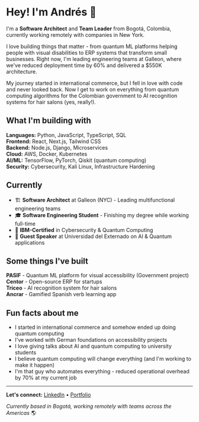 # Hey! I'm Andrés 👋

I'm a **Software Architect** and **Team Leader** from Bogotá, Colombia, currently working remotely with companies in New York.

I love building things that matter - from quantum ML platforms helping people with visual disabilities to ERP systems that transform small businesses. Right now, I'm leading engineering teams at Galleon, where we've reduced deployment time by 60% and delivered a $550K architecture.

My journey started in international commerce, but I fell in love with code and never looked back. Now I get to work on everything from quantum computing algorithms for the Colombian government to AI recognition systems for hair salons (yes, really!).

## What I'm building with
**Languages:** Python, JavaScript, TypeScript, SQL  
**Frontend:** React, Next.js, Tailwind CSS  
**Backend:** Node.js, Django, Microservices  
**Cloud:** AWS, Docker, Kubernetes  
**AI/ML:** TensorFlow, PyTorch, Qiskit (quantum computing)  
**Security:** Cybersecurity, Kali Linux, Infrastructure Hardening  

## Currently
- 🏗️ **Software Architect** at Galleon (NYC) - Leading multifunctional engineering teams
- 🎓 **Software Engineering Student** - Finishing my degree while working full-time
- 🧠 **IBM-Certified** in Cybersecurity & Quantum Computing
- 🎤 **Guest Speaker** at Universidad del Externado on AI & Quantum applications

## Some things I've built
**PASIF** - Quantum ML platform for visual accessibility (Government project)  
**Centor** - Open-source ERP for startups  
**Triceo** - AI recognition system for hair salons  
**Ancrar** - Gamified Spanish verb learning app  

## Fun facts about me
* I started in international commerce and somehow ended up doing quantum computing
* I've worked with German foundations on accessibility projects
* I love giving talks about AI and quantum computing to university students
* I believe quantum computing will change everything (and I'm working to make it happen)
* I'm that guy who automates everything - reduced operational overhead by 70% at my current job

---

**Let's connect:** [LinkedIn](https://www.linkedin.com/in/carlos-andres-marulanda-rojas-9a2429230/) • [Portfolio](https://portfolio-andres-marulanda.vercel.app/)

*Currently based in Bogotá, working remotely with teams across the Americas* 🌎
